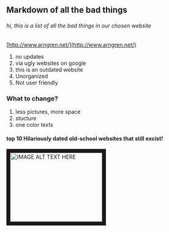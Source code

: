 ## Markdown of all the bad things ##

###### hi, this is a list of all the bad things in our chosen website ######

[http://www.arngren.net/](http://www.arngren.net/)


  1. no updates 
  2. via ugly websites on google 
  3. this is an outdated website 
  4. Unorganized 
  5. Not user friendly 


### What to change? ###

  1. less pictures, more space
  2. stucture
  3. one color texts
  
 #### top 10 Hilariously dated old-school websites that still excist! ####
 
 <a href="https://www.youtube.com/watch?v=N2Igni_XN04
" target="_blank"><img src="https://www.youtube.com/watch?v=N2Igni_XN04" 
alt="IMAGE ALT TEXT HERE" width="240" height="180" border="10" /></a>









